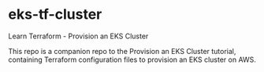 # eks-tf-cluster
Learn Terraform - Provision an EKS Cluster

This repo is a companion repo to the Provision an EKS Cluster tutorial, containing Terraform configuration files to provision an EKS cluster on AWS.
